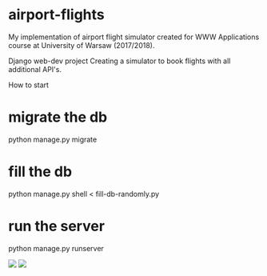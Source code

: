 # airport-flights

My implementation of airport flight simulator created for WWW Applications course at University of Warsaw (2017/2018).

Django web-dev project
Creating a simulator to book flights with all additional API's.

How to start
# migrate the db
python manage.py migrate
# fill the db
python manage.py shell < fill-db-randomly.py
# run the server
python manage.py runserver

![](https://i.imgur.com/UhyQniv.png)
![](https://i.imgur.com/aCXucu8.png)
